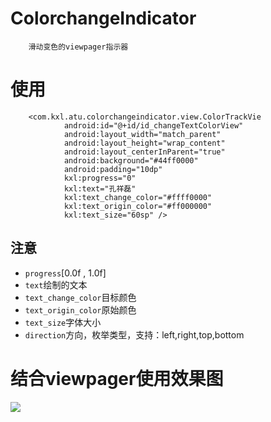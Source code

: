 ColorchangeIndicator
===
        滑动变色的viewpager指示器

使用
===
        <com.kxl.atu.colorchangeindicator.view.ColorTrackVie
                android:id="@+id/id_changeTextColorView"
                android:layout_width="match_parent"
                android:layout_height="wrap_content"
                android:layout_centerInParent="true"
                android:background="#44ff0000"
                android:padding="10dp"
                kxl:progress="0"
                kxl:text="孔祥磊"
                kxl:text_change_color="#ffff0000"
                kxl:text_origin_color="#ff000000"
                kxl:text_size="60sp" />


## 注意
* `progress`[0.0f , 1.0f]</br>
* `text`绘制的文本</br>
* `text_change_color`目标颜色</br>
* `text_origin_color`原始颜色</br>
* `text_size`字体大小</br>
* `direction`方向，枚举类型，支持：left,right,top,bottom</br>

结合viewpager使用效果图
====
![](https://raw.githubusercontent.com/hongyangAndroid/ColorTrackView/master/sample_ColorTrackeView/changecolortvdemo.gif)
        
